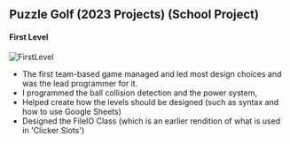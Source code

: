 ## Puzzle Golf (2023 Projects) (School Project)

#### First Level
![FirstLevel](https://i.imgur.com/joA508Y.png)
- The first team-based game managed and led most design choices and was the lead programmer for it.
- I programmed the ball collision detection and the power system, 
- Helped create how the levels should be designed (such as syntax and how to use Google Sheets)
- Designed the FileIO Class (which is an earlier rendition of what is used in 'Clicker Slots')

